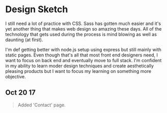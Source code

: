 # Design Sketch
I still need a lot of practice with CSS. Sass has gotten much easier and it's yet another thing that makes web design so amazing these days. All of the technology that gets used during the process is mind blowing as well as daunting (at first).

I'm def getting better with node.js setup using express but still mainly with static pages. Even though that's all that most front end designers need, I want to focus on back end and eventually move to full stack. I'm confident in my ability to learn moder design techniques and create aesthetically pleasing products but I want to focus my learning on something more objective.

 ## Oct 20 17
 > Added 'Contact' page.